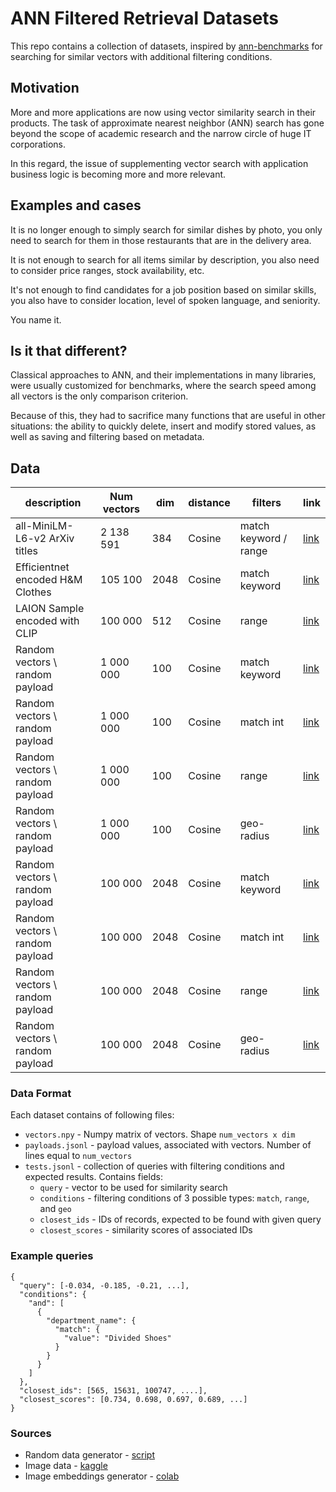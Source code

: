 # ANN Filtered Retrieval Datasets

This repo contains a collection of datasets, inspired by [ann-benchmarks](https://github.com/erikbern/ann-benchmarks) for searching for similar vectors with additional filtering conditions.

## Motivation

More and more applications are now using vector similarity search in their products.
The task of approximate nearest neighbor (ANN) search has gone beyond the scope of academic research and the narrow circle of huge IT corporations. 

In this regard, the issue of supplementing vector search with application business logic is becoming more and more relevant.

## Examples and cases

It is no longer enough to simply search for similar dishes by photo, you only need to search for them in those restaurants that are in the delivery area.

It is not enough to search for all items similar by description, you also need to consider price ranges, stock availability, etc.

It's not enough to find candidates for a job position based on similar skills, you also have to consider location, level of spoken language, and seniority.

You name it.

## Is it that different?

Classical approaches to ANN, and their implementations in many libraries, were usually customized for benchmarks, where the search speed among all vectors is the only comparison criterion.

Because of this, they had to sacrifice many functions that are useful in other situations: the ability to quickly delete, insert and modify stored values, as well as saving and  filtering based on metadata.

## Data

| description                      | Num vectors | dim  | distance | filters               | link                                                                                            |
|----------------------------------|-------------|------|----------|-----------------------|-------------------------------------------------------------------------------------------------|
| all-MiniLM-L6-v2 ArXiv titles    | 2 138 591   | 384  | Cosine   | match keyword / range | [link](https://storage.googleapis.com/ann-filtered-benchmark/datasets/arxiv.tar.gz)             | 
| Efficientnet encoded H&M Clothes | 105 100     | 2048 | Cosine   | match keyword         | [link](https://storage.googleapis.com/ann-filtered-benchmark/datasets/hnm.tgz)                  |
| LAION Sample encoded with CLIP   | 100 000     | 512  | Cosine   | range                 | [link](https://storage.googleapis.com/ann-filtered-benchmark/datasets/laion-small-clip.tgz)     | 
| Random vectors \ random payload  | 1 000 000   | 100  | Cosine   | match keyword         | [link](https://storage.googleapis.com/ann-filtered-benchmark/datasets/random_keywords_1m.tgz)   |
| Random vectors \ random payload  | 1 000 000   | 100  | Cosine   | match int             | [link](https://storage.googleapis.com/ann-filtered-benchmark/datasets/random_ints_1m.tgz)       |
| Random vectors \ random payload  | 1 000 000   | 100  | Cosine   | range                 | [link](https://storage.googleapis.com/ann-filtered-benchmark/datasets/random_float_1m.tgz)      |
| Random vectors \ random payload  | 1 000 000   | 100  | Cosine   | geo-radius            | [link](https://storage.googleapis.com/ann-filtered-benchmark/datasets/random_geo_1m.tgz)        |
| Random vectors \ random payload  | 100 000     | 2048 | Cosine   | match keyword         | [link](https://storage.googleapis.com/ann-filtered-benchmark/datasets/random_keywords_100k.tgz) |
| Random vectors \ random payload  | 100 000     | 2048 | Cosine   | match int             | [link](https://storage.googleapis.com/ann-filtered-benchmark/datasets/random_ints_100k.tgz)     |
| Random vectors \ random payload  | 100 000     | 2048 | Cosine   | range                 | [link](https://storage.googleapis.com/ann-filtered-benchmark/datasets/random_float_100k.tgz)    |
| Random vectors \ random payload  | 100 000     | 2048 | Cosine   | geo-radius            | [link](https://storage.googleapis.com/ann-filtered-benchmark/datasets/random_geo_100k.tgz)      |

### Data Format

Each dataset contains of following files:

* `vectors.npy` - Numpy matrix of vectors. Shape `num_vectors x dim`
* `payloads.jsonl` - payload values, associated with vectors. Number of lines equal to `num_vectors`
* `tests.jsonl` - collection of queries with filtering conditions and expected results. Contains fields:
  * `query` - vector to be used for similarity search
  * `conditions` - filtering conditions of 3 possible types: `match`, `range`, and `geo`
  * `closest_ids` - IDs of records, expected to be found with given query
  * `closest_scores` - similarity scores of associated IDs

### Example queries

```
{
  "query": [-0.034, -0.185, -0.21, ...],
  "conditions": {
    "and": [
      {
        "department_name": {
          "match": {
            "value": "Divided Shoes"
          }
        }
      }
    ]
  },
  "closest_ids": [565, 15631, 100747, ....],
  "closest_scores": [0.734, 0.698, 0.697, 0.689, ...]
}

```

### Sources

* Random data generator - [script](./generators/random_data)
* Image data - [kaggle](https://www.kaggle.com/competitions/h-and-m-personalized-fashion-recommendations)
* Image embeddings generator - [colab](https://colab.research.google.com/drive/1u5-gZjPzfDP50c7LQztlVd78kGPyTAb1?usp=sharing)
